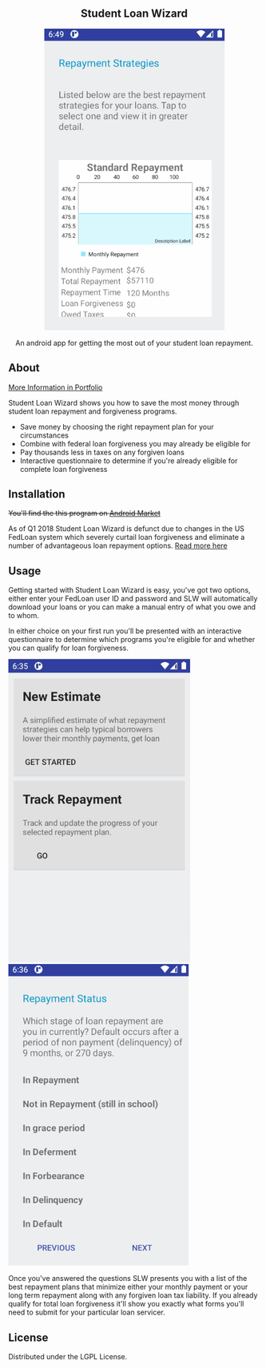 
<!-- [![LGPL License][license-shield]][license-url] -->
<!-- [![LinkedIn][linkedin-shield]][linkedin-url] -->



<!-- PROJECT LOGO -->
<br />

<h2 align="center">Student Loan Wizard</h2>

<p align="center">
    <img src="images/analysis.gif">
    <p align="center">
    An android app for getting the most out of your student loan repayment.
    </p>
</p>

<!-- ABOUT THE PROJECT -->
## About

[More Information in Portfolio](https://example.com)

Student Loan Wizard shows you how to save the most money through student loan repayment and forgiveness programs.

* Save money by choosing the right repayment plan for your circumstances
* Combine with federal loan forgiveness you may already be eligible for
* Pay thousands less in taxes on any forgiven loans
* Interactive questionnaire to determine if you're already eligible for complete loan forgiveness

<!-- GETTING STARTED -->
## Installation

~~You'll find the this program on [Android Market](https://market.android.com/details?id=com.balcorasystems.slw)~~

As of Q1 2018 Student Loan Wizard is defunct due to changes in the US FedLoan system which severely curtail loan forgiveness and eliminate a number of advantageous loan repayment options. [Read more here](https://www.nbcnews.com/think/opinion/betsy-devos-refusal-honor-student-loan-forgiveness-shows-her-disrespect-ncna1234074)

<!-- USAGE EXAMPLES -->
## Usage

Getting started with Student Loan Wizard is easy, you've got two options, either enter your FedLoan user ID and password and SLW will automatically download your loans or you can make a manual entry of what you owe and to whom.

In either choice on your first run you'll be presented with an interactive questionnaire to determine which programs you're eligible for and whether you can qualify for loan forgiveness.

<p float="left">
<img src="images/app1.JPG">
<img src="images/questions.gif">
</p>

Once you've answered the questions SLW presents you with a list of the best repayment plans that minimize either your monthly payment or your long term repayment along with any forgiven loan tax liability. If you already qualify for total loan forgiveness it'll show you exactly what forms you'll need to submit for your particular loan servicer.

<!-- LICENSE -->
## License

Distributed under the LGPL License.
